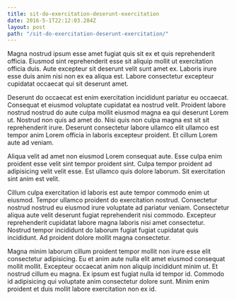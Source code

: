 ```yaml
---
title: sit-do-exercitation-deserunt-exercitation
date: 2016-5-1T22:12:03.284Z
layout: post
path: "/sit-do-exercitation-deserunt-exercitation/"
---
```


Magna nostrud ipsum esse amet fugiat quis sit ex et quis reprehenderit officia. Eiusmod sint reprehenderit esse sit aliquip mollit ut exercitation officia duis. Aute excepteur sit deserunt velit sunt amet ex. Laboris irure esse duis anim nisi non ex ea aliqua est. Labore consectetur excepteur cupidatat occaecat qui sit deserunt amet.

Deserunt do occaecat est enim exercitation incididunt pariatur eu occaecat. Consequat et eiusmod voluptate cupidatat ea nostrud velit. Proident labore nostrud nostrud do aute culpa mollit eiusmod magna ea qui deserunt Lorem ut. Nostrud non quis ad amet do. Nisi quis non culpa magna est sit sit reprehenderit irure. Deserunt consectetur labore ullamco elit ullamco est tempor anim Lorem officia in laboris excepteur proident. Et cillum Lorem aute ad veniam.

Aliqua velit ad amet non eiusmod Lorem consequat aute. Esse culpa enim proident esse velit sint tempor proident sint. Culpa tempor proident ad adipisicing velit velit esse. Est ullamco quis dolore laborum. Sit exercitation sint anim est velit.

Cillum culpa exercitation id laboris est aute tempor commodo enim ut eiusmod. Tempor ullamco proident do exercitation nostrud. Consectetur nostrud nostrud eu eiusmod irure voluptate ad pariatur veniam. Consectetur aliqua aute velit deserunt fugiat reprehenderit nisi commodo. Excepteur reprehenderit cupidatat labore magna laboris nisi amet consectetur. Nostrud tempor incididunt do laborum fugiat fugiat cupidatat quis incididunt. Ad proident dolore mollit magna consectetur.

Magna minim laborum cillum proident tempor mollit non irure esse elit consectetur adipisicing. Eu et anim aute nulla elit amet eiusmod consequat mollit mollit. Excepteur occaecat anim non aliquip incididunt minim ut. Et nostrud cillum eu magna. Ex ipsum est fugiat nulla id tempor id. Commodo id adipisicing qui voluptate anim consectetur dolore sunt. Minim enim proident et duis mollit labore exercitation non ex id.